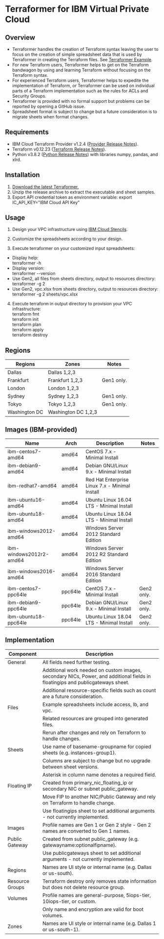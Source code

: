 # Terraformer for IBM Virtual Private Cloud

## Overview

- Terraformer handles the creation of Terraform syntax leaving the user to focus on the creation of simple spreadsheet data that is used by Terraformer in creating the Terraform files.  See [Terraformer Example](/example/example.md).
- For new Terraform users, Terraformer helps to get on the Terraform bandwagon by using and learning Terraform without focusing on the Terraform syntax. 
- For experienced Terraform users, Terraformer helps to expedite the implementation of Terraform, or Terraformer can be used on individual parts of a Terraform implementation such as the rules for ACLs and Security Groups.
- Terraformer is provided with no formal support but problems can be reported by opening a GitHub issue.
- Spreadsheet format is subject to change but a future consideration is to migrate sheets when format changes.

## Requirements

- IBM Cloud Terraform Provider v1.2.4 ([Provider Release Notes](https://github.com/IBM-Cloud/terraform-provider-ibm/releases)).
- Terraform v0.12.23 ([Terraform Release Notes](https://www.terraform.io/downloads.html)).
- Python v3.8.2 ([Python Release Notes](https://www.python.org/downloads/release/python-382/)) with libraries numpy, pandas, and xlrd.

## Installation

1. [Download the latest Terraformer.](/releases/releases.md)
2. Unzip the release archive to extract the executable and sheet samples.
3. Export API credential token as environment variable: export IC_API_KEY="IBM Cloud API Key"

## Usage

1. Design your VPC infrastructure using [IBM Cloud Stencils](https://github.com/ibm-cloud-architecture/ibm-cloud-stencils).

2. Customize the spreadsheets according to your design.

3. Execute terraformer on your customized input spreadsheets:
- Display help:\
terraformer -h
- Display version:\
terraformer --version
- Use Gen2, all files from sheets directory, output to resources directory:\
terraformer -g 2 
- Use Gen2, vpc.xlsx from sheets directory, output to resources directory:\
terraformer -g 2 sheets/vpc.xlsx

4. Execute terraform in output directory to provision your VPC infrastructure:\
terraform fmt\
terraform init\
terraform plan\
terraform apply\
terraform destroy

## Regions

| Regions | Zones | Notes |
| --- | --- | --- |
| Dallas | Dallas 1,2,3 | |
| Frankfurt | Frankfurt 1,2,3 | Gen1 only. |
| London | London 1,2,3 | |
| Sydney | Sydney 1,2,3 | Gen1 only. |
| Tokyo | Tokyo 1,2,3 | Gen1 only. |
| Washington DC | Washington DC 1,2,3 | |

## Images (IBM-provided)

| Name | Arch | Description | Notes |
| --- | --- | --- | --- |
| ibm-centos7-amd64 | amd64 | CentOS 7.x - Minimal Install | |
| ibm-debian9-amd64 | amd64 | Debian GNU/Linux 9.x - Minimal Install | |
| ibm-redhat7-amd64 | amd64 | Red Hat Enterprise Linux 7.x - Minimal Install | |
| ibm-ubuntu16-amd64 | amd64 | Ubuntu Linux 16.04 LTS - Minimal Install | |
| ibm-ubuntu18-amd64 | amd64 | Ubuntu Linux 18.04 LTS - Minimal Install | |
| ibm-windows2012-amd64 | amd64 | Windows Server 2012 Standard Edition | |
| ibm-windows2012r2-amd64 | amd64 | Windows Server 2012 R2 Standard Edition | |
| ibm-windows2016-amd64 | amd64 | Windows Server 2016 Standard Edition | |
| ibm-centos7-ppc64le | ppc64le | CentOS 7.x - Minimal Install | Gen2 only. |
| ibm-debian9-ppc64le | ppc64le | Debian GNU/Linux 9.x - Minimal Install | Gen2 only. |
| ibm-ubuntu18-ppc64le | ppc64le | Ubuntu Linux 18.04 LTS - Minimal Install | Gen2 only. |

## Implementation

| Component | Description |
| --- | --- |
| General |  All fields need further testing.
| | Additional work needed on custom images, secondary NICs, Power, and additional fields in floatingips and publicgateways sheet. |
| | Additional resource-specific fields such as count are a future consideration. |
| Files | Example spreadsheets include access, lb, and vpc. |
| | Related resources are grouped into generated files. |
| | Rerun after changes and rely on Terraform to handle changes. |
| Sheets | Use name of basename-groupname for copied sheets (e.g. instances-group1). |
| | Columns are subject to change but no upgrade between sheet versions. |
| | Asterisk in column name denotes a required field. |
| Floating IP | Created from primary_nic_floating_ip or secondary NIC or subnet public_gateway. |
| | Move FIP to another NIC/Public Gateway and rely on Terraform to handle change. |
| | Use floatingips sheet to set additional arguments - not currently implemented. |
| Images | Profile names are Gen 1 or Gen 2 style - Gen 2 names are converted to Gen 1 names. |
| Public Gateway | Created from subnet public_gateway (e.g. gatewayname:optionalfipname). |  
| | Use publicgateways sheet to set additional arguments - not currently implemented. |
| Regions | Names are UI style or internal name (e.g. Dallas or us-south). |
| Resource Groups | Terraform destroy only removes state information but does not delete resource group.
| Volumes | Profile names are general-purpose, 5iops-tier, 10iops-tier, or custom. |
| | Only name and encryption are valid for boot volumes. |
| Zones | Names are UI style or internal name (e.g. Dallas 1 or us-south-1). |

